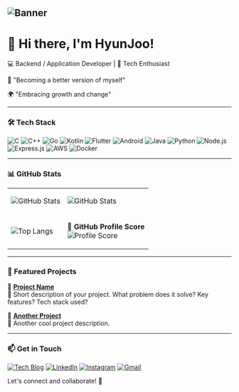 ## ![Banner](https://github.com/user-attachments/assets/e8c85ff2-e605-4433-a991-3d7ce3b908d2)





# 👋 Hi there, I'm HyunJoo!

💻 Backend / Application Developer | 🚀 Tech Enthusiast

🌱 "Becoming a better version of myself"

🌍 "Embracing growth and change"


---

### 🛠️ Tech Stack

![C](https://img.shields.io/badge/C-A8B9CC?style=flat&logo=c&logoColor=white)
![C++](https://img.shields.io/badge/C%2B%2B-00599C?style=flat&logo=c%2B%2B&logoColor=white)
![Go](https://img.shields.io/badge/Go-00ADD8?style=flat&logo=go&logoColor=white)
![Kotlin](https://img.shields.io/badge/Kotlin-0095D5?style=flat&logo=kotlin&logoColor=white)
![Flutter](https://img.shields.io/badge/Flutter-02569B?style=flat&logo=flutter&logoColor=white)
![Android](https://img.shields.io/badge/Android-3DDC84?style=flat&logo=android&logoColor=white)
![Java](https://img.shields.io/badge/Java-007396?style=flat&logo=java&logoColor=white)
![Python](https://img.shields.io/badge/Python-3776AB?style=flat&logo=python&logoColor=white)
![Node.js](https://img.shields.io/badge/Node.js-339933?style=flat&logo=nodedotjs&logoColor=white)
![Express.js](https://img.shields.io/badge/Express-000000?style=flat&logo=express&logoColor=white)
![AWS](https://img.shields.io/badge/AWS-232F3E?style=flat&logo=amazon-aws&logoColor=white)
![Docker](https://img.shields.io/badge/Docker-2496ED?style=flat&logo=docker&logoColor=white)

---

### 📊 GitHub Stats

<table>
<tr>
<td>

![GitHub Stats](https://github-readme-stats.vercel.app/api?username=hyunjoo-y&show_icons=true&theme=tokyonight&hide_border=true)


</td>
<td>

![GitHub Stats](https://github-readme-stats.vercel.app/api?username=hyunjoo-y&show_icons=true&theme=transparent&hide_border=true)

</td>
</tr>
<tr>
<td>

![Top Langs](https://github-readme-stats.vercel.app/api/top-langs/?username=hyunjoo-y&layout=compact&theme=transparent&hide_border=true)

</td>
<td>

📌 **GitHub Profile Score**  
![Profile Score](https://github-profile-summary-cards.vercel.app/api/cards/profile-score?username=hyunjoo-y&theme=dark)

</td>
</tr>
</table>



---

### 🚀 Featured Projects

📌 **[Project Name](https://github.com/your-username/project-repo)**  
📝 Short description of your project. What problem does it solve? Key features? Tech stack used?

📌 **[Another Project](https://github.com/your-username/another-repo)**  
📝 Another cool project description.

---

### 📫 Get in Touch

[![Tech Blog](https://img.shields.io/badge/Tech%20Blog-11A4DA?style=for-the-badge&logo=wordpress&logoColor=white)](https://your-blog-link.com)
[![LinkedIn](https://img.shields.io/badge/LinkedIn-0077B5?style=for-the-badge&logo=linkedin&logoColor=white)](https://www.linkedin.com/in/your-profile/)
[![Instagram](https://img.shields.io/badge/Instagram-E4405F?style=for-the-badge&logo=instagram&logoColor=white)](https://instagram.com/your-handle)
[![Gmail](https://img.shields.io/badge/Gmail-D14836?style=for-the-badge&logo=gmail&logoColor=white)](mailto:your.email@example.com)

Let's connect and collaborate! 🚀
